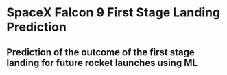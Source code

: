 # SpaceX Falcon 9 First Stage Landing Prediction

## Prediction of the outcome of the  first stage landing for future rocket launches using ML


